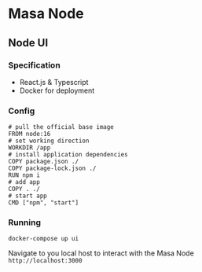 # Masa Node

## Node UI
### Specification
- React.js & Typescript
- Docker for deployment
### Config
```
# pull the official base image
FROM node:16
# set working direction
WORKDIR /app
# install application dependencies
COPY package.json ./
COPY package-lock.json ./
RUN npm i
# add app
COPY . ./
# start app
CMD ["npm", "start"]
```
### Running
`docker-compose up ui`

Navigate to you local host to interact with the Masa Node
`http://localhost:3000`


